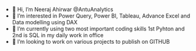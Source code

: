 - 👋 Hi, I’m Neeraj Ahirwar @AntuAnalytics
- 👀 I’m interested in Power Query, Power BI, Tableau, Advance Excel and Data modelling using DAX
- 🌱 I’m currently using two most important coding skills 1st Pyhton and 2nd is SQL in my daily work in office
- 💞️ I’m looking to work on various projects to publish on GITHUB

<!---
AntuAnalytics/AntuAnalytics is a ✨ special ✨ repository because its `README.md` (this file) appears on your GitHub profile.
You can click the Preview link to take a look at your changes.
--->

